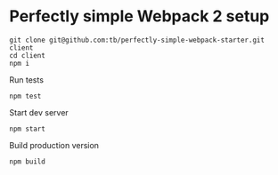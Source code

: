 # Perfectly simple Webpack 2 setup

    git clone git@github.com:tb/perfectly-simple-webpack-starter.git client 
    cd client
    npm i

Run tests

    npm test

Start dev server

    npm start

Build production version

    npm build
